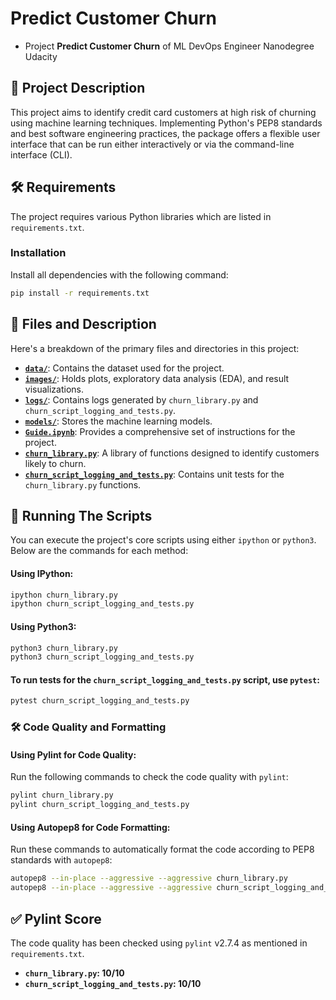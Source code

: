 # Predict Customer Churn

- Project **Predict Customer Churn** of ML DevOps Engineer Nanodegree Udacity

## 📌 Project Description
This project aims to identify credit card customers at high risk of churning using machine learning techniques. Implementing Python's PEP8 standards and best software engineering practices, the package offers a flexible user interface that can be run either interactively or via the command-line interface (CLI).

## 🛠️ Requirements

The project requires various Python libraries which are listed in `requirements.txt`.

### Installation

Install all dependencies with the following command:

```bash
pip install -r requirements.txt
```

## 📂 Files and Description

Here's a breakdown of the primary files and directories in this project:

- **[`data/`](./data/)**: Contains the dataset used for the project.
- **[`images/`](./images/)**: Holds plots, exploratory data analysis (EDA), and result visualizations.
- **[`logs/`](./logs/)**: Contains logs generated by `churn_library.py` and `churn_script_logging_and_tests.py`.
- **[`models/`](./models/)**: Stores the machine learning models.
- **[`Guide.ipynb`](Guide.ipynb)**: Provides a comprehensive set of instructions for the project.
- **[`churn_library.py`](churn_library.py)**: A library of functions designed to identify customers likely to churn.
- **[`churn_script_logging_and_tests.py`](churn_script_logging_and_tests.py)**: Contains unit tests for the `churn_library.py` functions.


## 📜 Running The Scripts

You can execute the project's core scripts using either `ipython` or `python3`. Below are the commands for each method:

#### Using IPython:

```bash
ipython churn_library.py
ipython churn_script_logging_and_tests.py
```

#### Using Python3:

```bash
python3 churn_library.py
python3 churn_script_logging_and_tests.py
```

#### To run tests for the `churn_script_logging_and_tests.py` script, use `pytest`:

```bash
pytest churn_script_logging_and_tests.py
```

### 🛠️ Code Quality and Formatting

#### Using Pylint for Code Quality:

Run the following commands to check the code quality with `pylint`:

```bash
pylint churn_library.py
pylint churn_script_logging_and_tests.py
```

#### Using Autopep8 for Code Formatting:

Run these commands to automatically format the code according to PEP8 standards with `autopep8`:

```bash
autopep8 --in-place --aggressive --aggressive churn_library.py
autopep8 --in-place --aggressive --aggressive churn_script_logging_and_tests.py
```

## ✅ Pylint Score

The code quality has been checked using `pylint` v2.7.4 as mentioned in `requirements.txt`.

- **`churn_library.py`: 10/10**
- **`churn_script_logging_and_tests.py`: 10/10**
